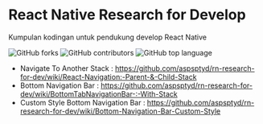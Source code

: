 # React Native Research for Develop
Kumpulan kodingan untuk pendukung develop React Native

![GitHub forks](https://img.shields.io/github/forks/aspsptyd/rn-research-for-dev.svg) ![GitHub contributors](https://img.shields.io/github/contributors/aspsptyd/rn-research-for-dev.svg) ![GitHub top language](https://img.shields.io/github/languages/top/aspsptyd/rn-research-for-dev.svg)

- Navigate To Another Stack : https://github.com/aspsptyd/rn-research-for-dev/wiki/React-Navigation:-Parent-&-Child-Stack
- Bottom Navigation Bar : https://github.com/aspsptyd/rn-research-for-dev/wiki/BottomTabNavigationBar-:-With-Stack
- Custom Style Bottom Navigation Bar : https://github.com/aspsptyd/rn-research-for-dev/wiki/Bottom-Navigation-Bar-Custom-Style